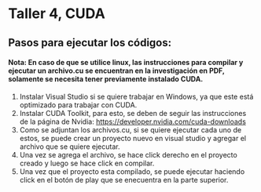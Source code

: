 # Taller 4, CUDA
## Pasos para ejecutar los códigos:
#### Nota: En caso de que se utilice linux, las instrucciones para compilar y ejecutar un archivo.cu se encuentran en la investigación en PDF, solamente se necesita tener previamente instalado CUDA.
1) Instalar Visual Studio si se quiere trabajar en Windows, ya que este está optimizado para trabajar con CUDA.
2) Instalar CUDA Toolkit, para esto, se deben de seguir las instrucciones de la página de Nvidia: https://developer.nvidia.com/cuda-downloads
3) Como se adjuntan los archivos.cu, si se quiere ejecutar cada uno de estos, se puede crear un proyecto nuevo en visual studio y agregar el archivo que se quiere ejecutar.
4) Una vez se agrega el archivo, se hace click derecho en el proyecto creado y luego se hace click en compilar.
5) Una vez que el proyecto esta compilado, se puede ejecutar haciendo click en el botón de play que se enecuentra en la parte superior.

